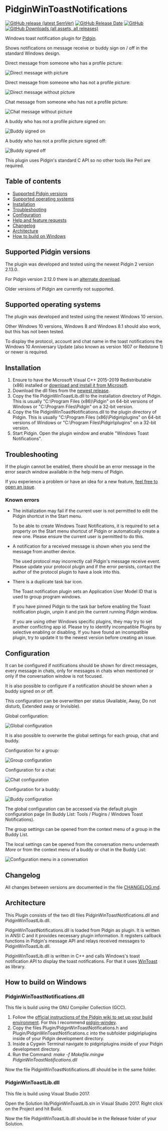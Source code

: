 # PidginWinToastNotifications

[![GitHub release (latest SemVer)](https://img.shields.io/github/v/release/ChristianGalla/PidginWinToastNotifications?label=Latest%20release%20version)](https://github.com/ChristianGalla/PidginWinToastNotifications/releases/latest)
[![GitHub Release Date](https://img.shields.io/github/release-date/ChristianGalla/PidginWinToastNotifications?label=Latest%20release%20date)](https://github.com/ChristianGalla/PidginWinToastNotifications/releases/latest)
[![GitHub](https://img.shields.io/github/license/ChristianGalla/PidginWinToastNotifications?label=License)](https://github.com/ChristianGalla/PidginWinToastNotifications/blob/master/LICENSE)
[![GitHub Downloads (all assets, all releases)](https://img.shields.io/github/downloads/ChristianGalla/PidginWinToastNotifications/total?label=Downloads)](https://github.com/ChristianGalla/PidginWinToastNotifications/releases/latest)

Windows toast notification plugin for [Pidgin](https://pidgin.im/).

Shows notifications on message receive or buddy sign on / off in the standard Windows design.

Direct message from someone who has a profile picture:

![Direct message with picture](./img/direct_with_picture.jpg "Direct message with picture")

Direct message from someone who has not a profile picture:

![Direct message without picture](./img/direct_without_picture.jpg "Direct message without picture")

Chat message from someone who has not a profile picture:

![Chat message without picture](./img/chat_without_picture.jpg "Chat message without picture")

A buddy who has not a profile picture signed on:

![Buddy signed on](./img/sign_on.png "Buddy signed on")

A buddy who has not a profile picture signed off:

![Buddy signed off](./img/sign_off.png "Buddy signed off")

This plugin uses Pidgin's standard C API so no other tools like Perl are required.

## Table of contents

* [Supported Pidgin versions](#supported-pidgin-versions)
* [Supported operating systems](#supported-operating-systems)
* [Installation](#installation)
* [Troubleshooting](#troubleshooting)
* [Configuration](#configuration)
* [Help and feature requests](#help-and-feature-requests)
* [Changelog](#changelog)
* [Architecture](#architecture)
* [How to build on Windows](#how-to-build-on-windows)

## Supported Pidgin versions

The plugin was developed and tested using the newest Pidgin 2 version 2.13.0.

For Pidgin version 2.12.0 there is an [alternate download](https://github.com/ChristianGalla/PidginWinToastNotifications/releases/download/v1.6.1/PidginWinToastNotifications.for.Pidgin.2.12.0.zip).

Older versions of Pidgin are currently not supported.

## Supported operating systems

The plugin was developed and tested using the newest Windows 10 version.

Other Windows 10 versions, Windows 8 and Windows 8.1 should also work, but this has not been tested.

To display the protocol, account and chat name in the toast notifications the Windows 10 Anniversary Update (also known as version 1607 or Redstone 1) or newer is required.

## Installation

1. Ensure to have the Microsoft Visual C++ 2015-2019 Redistributable (x86) installed or [download and install it from Microsoft](https://aka.ms/vs/16/release/vc_redist.x86.exe).
2. Download the dll files from the [newest release](https://github.com/ChristianGalla/PidginWinToastNotifications/releases/latest).
3. Copy the file PidginWinToastLib.dll to the installation directory of Pidgin. This is usually "C:\Program Files (x86)\Pidgin" on 64-bit versions of Windows or "C:\Program Files\Pidgin" on a 32-bit version.
4. Copy the file PidginWinToastNotifications.dll to the plugin directory of Pidgin. This is usually "C:\Program Files (x86)\Pidgin\plugins" on 64-bit versions of Windows or "C:\Program Files\Pidgin\plugins" on a 32-bit version.
5. Start Pidgin. Open the plugin window and enable "Windows Toast Notifications".

## Troubleshooting

If the plugin cannot be enabled, there should be an error message in the error search window available in the help menu of Pidgin.

If you experience a problem or have an idea for a new feature, [feel free to open an issue](https://github.com/ChristianGalla/PidginWinToastNotifications/issues).

### Known errors

* The initialization may fail if the current user is not permitted to edit the Pidgin shortcut in the Start menu.

  To be able to create Windows Toast Notifications, it is required to set a property on the Start menu shortcut of Pidgin or automatically create a new one. Please ensure the current user is permitted to do this.
  
* A notification for a received message is shown when you send the message from another device.

  The used protocol may incorrectly call Pidgin's message receive event. Please update your protocol plugin and if the error persists, contact the author of the protocol plugin to have a look into this.
  
* There is a duplicate task bar icon.

  The Toast notification plugin sets an Application User Model ID that is used to group program windows.
  
  If you have pinned Pidgin to the task bar before enabling the Toast notification plugin, unpin it and pin the current running Pidgin window.
  
  If you are using other Windows specific plugins, they may try to set another conflicting app id. Please try to identify incompatible Plugins by selective enabling or disabling. If you have found an incompatible plugin, try to update it to the newest version before creating an issue.

## Configuration

It can be configured if notifications should be shown for direct messages, every message in chats, only for messages in chats when mentioned or only if the conversation window is not focused.

It is also possible to configure if a notification should be shown when a buddy signed on or off.

This configuration can be overwritten per status (Available, Away, Do not disturb, Extended away or Invisible).

Global configuration:

![Global configuration](./img/configuration.png "Configuration")

It is also possible to overwrite the global settings for each group, chat and buddy.

Configuration for a group:

![Group configuration](./img/configuration_group.png "Configuration for group")

Configuration for a chat:

![Chat configuration](./img/configuration_chat.png "Configuration for chat")

Configuration for a buddy:

![Buddy configuration](./img/configuration_buddy.png "Configuration for buddy")

The global configuration can be accessed via the default plugin configuration page (In Buddy List: Tools / Plugins / Windows Toast Notifications).

The group settings can be opened from the context menu of a group in the Buddy List.

The local settings can be opened from the conversation menu underneath *More* or from the context menu of a buddy or chat in the Buddy List:

![Configuration menu in a conversation](./img/configuration_menu.png "Open settings for a conversation")

## Changelog

All changes between versions are documented in the file [CHANGELOG.md](./CHANGELOG.md).

## Architecture

This Plugin consists of the two dll files PidginWinToastNotifications.dll and PidginWinToastLib.dll.

PidginWinToastNotifications.dll is loaded from Pidgin as plugin. It is written in ANSI C and it provides necessary plugin information. It registers callback functions in Pidgin's message API and relays received messages to PidginWinToastLib.dll.

PidginWinToastLib.dll is written in C++ and calls Windows's toast notification API to display the toast notifications. For that it uses [WinToast](https://github.com/mohabouje/WinToast) as library.

## How to build on Windows

### PidginWinToastNotifications.dll

This file is build using the GNU Compiler Collection (GCC).

1. Follow the [official instructions of the Pidgin wiki to set up your build environment](https://developer.pidgin.im/wiki/BuildingWinPidgin#Setupyourbuildenvironment). For this I recommend [pidgin-windev](https://github.com/renatosilva/pidgin-windev).
2. Copy the files Plugin/PidginWinToastNotifications.h and Plugin/PidginWinToastNotifications.c into the subfolder pidgin\plugins inside of your Pidgin development directory.
3. Inside a Cygwin Terminal navigate to pidgin\plugins inside of your Pidgin development directory.
4. Run the Command: *make -f Makefile.mingw PidginWinToastNotifications.dll*

Now the file PidginWinToastNotifications.dll should be in the same folder.

### PidginWinToastLib.dll

This file is build using Visual Studio 2017.

Open the Solution lib/PidginWinToastLib.sln in Visual Studio 2017. Right click on the Project and hit Build.

Now the file PidginWinToastLib.dll should be in the Release folder of your Solution.
